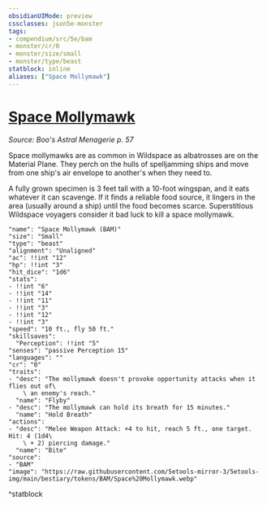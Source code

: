 ```yaml
---
obsidianUIMode: preview
cssclasses: json5e-monster
tags:
- compendium/src/5e/bam
- monster/cr/0
- monster/size/small
- monster/type/beast
statblock: inline
aliases: ["Space Mollymawk"]
---
```

# [Space Mollymawk](Mechanics\bestiary\beast/space-mollymawk-bam.md)
*Source: Boo's Astral Menagerie p. 57*  

Space mollymawks are as common in Wildspace as albatrosses are on the Material Plane. They perch on the hulls of spelljamming ships and move from one ship's air envelope to another's when they need to.

A fully grown specimen is 3 feet tall with a 10-foot wingspan, and it eats whatever it can scavenge. If it finds a reliable food source, it lingers in the area (usually around a ship) until the food becomes scarce. Superstitious Wildspace voyagers consider it bad luck to kill a space mollymawk.

```statblock
"name": "Space Mollymawk (BAM)"
"size": "Small"
"type": "beast"
"alignment": "Unaligned"
"ac": !!int "12"
"hp": !!int "3"
"hit_dice": "1d6"
"stats":
- !!int "6"
- !!int "14"
- !!int "11"
- !!int "3"
- !!int "12"
- !!int "3"
"speed": "10 ft., fly 50 ft."
"skillsaves":
  "Perception": !!int "5"
"senses": "passive Perception 15"
"languages": ""
"cr": "0"
"traits":
- "desc": "The mollymawk doesn't provoke opportunity attacks when it flies out of\
    \ an enemy's reach."
  "name": "Flyby"
- "desc": "The mollymawk can hold its breath for 15 minutes."
  "name": "Hold Breath"
"actions":
- "desc": "Melee Weapon Attack: +4 to hit, reach 5 ft., one target. Hit: 4 (1d4\
    \ + 2) piercing damage."
  "name": "Bite"
"source":
- "BAM"
"image": "https://raw.githubusercontent.com/5etools-mirror-3/5etools-img/main/bestiary/tokens/BAM/Space%20Mollymawk.webp"
```
^statblock